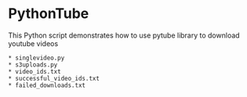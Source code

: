 # PythonTube

This Python script demonstrates how to use pytube library to download youtube videos

    * singlevideo.py
    * s3uploads.py
    * video_ids.txt
    * successful_video_ids.txt
    * failed_downloads.txt

